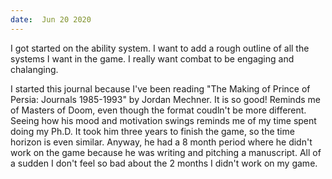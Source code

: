 ```yaml
---
date:  Jun 20 2020
---
```

I got started on the ability system. I want to add a rough outline of all the systems I want in the game. I really want combat to be engaging and chalanging.

I started this journal because I've been reading "The Making of Prince of Persia: Journals 1985-1993" by Jordan Mechner. It is so good! Reminds me of Masters of Doom, even though the format coudln't be more different. Seeing how his mood and motivation swings reminds me of my time spent doing my Ph.D. It took him three years to finish the game, so the time horizon is even similar. Anyway, he had a 8 month period where he didn't work on the game because he was writing and pitching a manuscript. All of a sudden I don't feel so bad about the 2 months I didn't work on my game.